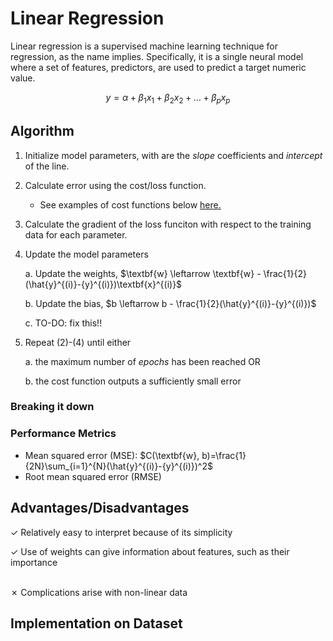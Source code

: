 # Linear Regression

Linear regression is a supervised machine learning technique for regression, as the name implies. Specifically, it is a single neural model where a set of features, predictors, are used to predict a target numeric value.

$$y=\alpha + \beta_1x_1 + \beta_2x_2 + \dots + \beta_px_p $$

## Algorithm

1. Initialize model parameters, with are the *slope* coefficients and *intercept* of the line.

2. Calculate error using the cost/loss function.
    * See examples of cost functions below [here.]()

3. Calculate the gradient of the loss funciton with respect to the training data for each parameter.

4. Update the model parameters

    a. Update the weights, $\textbf{w} \leftarrow \textbf{w} - \frac{1}{2}(\hat{y}^{(i)}-{y}^{(i)})\textbf{x}^{(i)}$
    
    b. Update the bias, $b \leftarrow b - \frac{1}{2}(\hat{y}^{(i)}-{y}^{(i)})$
    
    c. TO-DO: fix this!!

5. Repeat (2)-(4) until either
  
    a. the maximum number of *epochs* has been reached OR
  
    b. the cost function outputs a sufficiently small error
    
### Breaking it down

### Performance Metrics

* Mean squared error (MSE): $C(\textbf{w}, b)=\frac{1}{2N}\sum_{i=1}^{N}(\hat{y}^{(i)}-{y}^{(i)})^2$
* Root mean squared error (RMSE)

## Advantages/Disadvantages

✓ Relatively easy to interpret because of its simplicity

✓ Use of weights can give information about features, such as their importance

<br>
✗ Complications arise with non-linear data

## Implementation on Dataset
